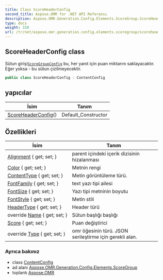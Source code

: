```yaml
---
title: Class ScoreHeaderConfig
second_title: Aspose.OMR for .NET API Referansı
description: Aspose.OMR.Generation.Config.Elements.ScoreGroup.ScoreHeaderConfig sınıf. Sütun girişiScoreGroupConfig bu her yanıt için puan miktarını saklayacaktır. Eğer yoksa  bu sütun çizilmeyecektir.
type: docs
weight: 310
url: /tr/net/aspose.omr.generation.config.elements.scoregroup/scoreheaderconfig/
---
```

## ScoreHeaderConfig class

Sütun girişi[`ScoreGroupConfig`](../scoregroupconfig/) bu, her yanıt için puan miktarını saklayacaktır. Eğer yoksa - bu sütun çizilmeyecektir.

```csharp
public class ScoreHeaderConfig : ContentConfig
```

## yapıcılar

| İsim | Tanım |
| --- | --- |
| [ScoreHeaderConfig](scoreheaderconfig/)() | Default_Constructor |

## Özellikleri

| İsim | Tanım |
| --- | --- |
| [Alignment](../../aspose.omr.generation.config.elements/contentconfig/alignment/) { get; set; } | parent içindeki içerik dizisinin hizalanması |
| [Color](../../aspose.omr.generation.config.elements/contentconfig/color/) { get; set; } | Metnin rengi |
| [ContentType](../../aspose.omr.generation.config.elements/contentconfig/contenttype/) { get; set; } | Metin görüntüleme türü. |
| [FontFamily](../../aspose.omr.generation.config.elements/contentconfig/fontfamily/) { get; set; } | text yazı tipi ailesi |
| [FontSize](../../aspose.omr.generation.config.elements/contentconfig/fontsize/) { get; set; } | Yazı tipi metninin boyutu |
| [FontStyle](../../aspose.omr.generation.config.elements/contentconfig/fontstyle/) { get; set; } | Metin stili |
| [HeaderType](../../aspose.omr.generation.config.elements.scoregroup/scoreheaderconfig/headertype/) { get; set; } | Header türü |
| override [Name](../../aspose.omr.generation.config.elements.scoregroup/scoreheaderconfig/name/) { get; set; } | Sütun başlığı başlığı |
| [Score](../../aspose.omr.generation.config.elements.scoregroup/scoreheaderconfig/score/) { get; set; } | Puan değiştirici |
| override [Type](../../aspose.omr.generation.config.elements.scoregroup/scoreheaderconfig/type/) { get; set; } | omr öğesinin türü. JSON serileştirme için gerekli alan. |

### Ayrıca bakınız

* class [ContentConfig](../../aspose.omr.generation.config.elements/contentconfig/)
* ad alanı [Aspose.OMR.Generation.Config.Elements.ScoreGroup](../../aspose.omr.generation.config.elements.scoregroup/)
* toplantı [Aspose.OMR](../../)


